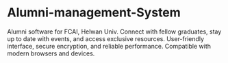# Alumni-management-System
Alumni software for FCAI, Helwan Univ. Connect with fellow graduates, stay up to date with events, and access exclusive resources. User-friendly interface, secure encryption, and reliable performance. Compatible with modern browsers and devices.
